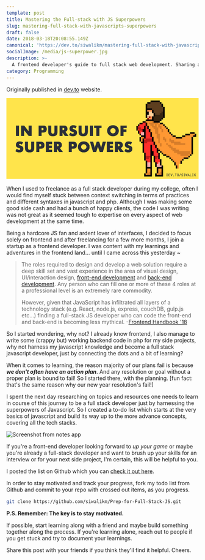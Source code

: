 ```yaml
---
template: post
title: Mastering the Full-stack with JS Superpowers
slug: mastering-full-stack-with-javascripts-superpowers
draft: false
date: 2018-03-18T20:08:55.149Z
canonical: 'https://dev.to/siwalikm/mastering-full-stack-with-javascripts-superpowers-oin'
socialImage: /media/js-superpower.jpg
description: >-
  A frontend developer's guide to full stack web development. Sharing a learning checklist I came up with and plan to follow over the next couple months.
category: Programming
---
```


Originally published in [dev.to](https://dev.to/siwalikm/mastering-full-stack-with-javascripts-superpowers-oin/) website.

![pixel art superhero](/media/js-superpower.jpg 'pixel art superhero hero image')

When I used to freelance as a full stack developer during my college, often I would find myself stuck between context switching in terms of practices and different syntaxes in javascript and php. Although I was making some good side cash and had a bunch of happy clients, the code I was writing was not great as it seemed tough to expertise on every aspect of web development at the same time.

Being a hardcore JS fan and ardent lover of interfaces, I decided to focus solely on frontend and after freelancing for a few more months, I join a startup as a frontend developer. I was content with my learnings and adventures in the frontend land... until I came across this yesterday ~

> The roles required to design and develop a web solution require a deep
> skill set and vast experience in the area of visual design, UI/interaction design, [front-end development](https://github.com/kamranahmedse/developer-roadmap#-front-end-roadmap) and [back-end development](https://github.com/kamranahmedse/developer-roadmap#-back-end-roadmap).
> Any person who can fill one or more of these 4 roles at a professional
> level is an extremely rare commodity.
>
> However, given that JavaScript has infiltrated all layers of a
> technology stack (e.g. React, node.js, express, couchDB, gulp.js
> etc...) finding a full-stack JS developer who can code the front-end
> and back-end is becoming less mythical. -[Frontend Handbook
> '18](https://frontendmasters.com/books/front-end-handbook/2018/practice/myth.html)

So I started wondering, why not? I already know frontend, I also manage to write some (crappy but) working backend code in php for my side projects, why not harness my javascript knowledge and become a full stack javascript developer, just by connecting the dots and a bit of learning?

When it comes to learning, the reason majority of our plans fail is because **_we don't often have an action plan_**. And any resolution or goal without a proper plan is bound to fail! So I started there, with the planning.
[fun fact: that's the same reason why our new year resolution's fail!]

I spent the next day researching on topics and resources one needs to learn in course of this journey to be a full stack developer just by harnessing the superpowers of Javascript. So I created a to-do list which starts at the very basics of javascript and build its way up to the more advance concepts, covering all the tech stacks.

![Screenshot from notes app](https://i.imgur.com/YgBfkWW.png)

If you're a front-end developer looking forward to _up your game_ or maybe you're already a full-stack developer and want to brush up your skills for an interview or for your next side project, I'm certain, this will be helpful to you.

I posted the list on Github which you can [check it out here](https://github.com/siwalikm/Prep-for-Full-Stack-JS).

In order to stay motivated and track your progress, fork my todo list from Github and commit to your repo with crossed out items, as you progress.

```bash
git clone https://github.com/siwalikm/Prep-for-Full-Stack-JS.git
```

**P.S. Remember: The key is to stay motivated.**

If possible, start learning along with a friend and maybe build something together along the process. If you're learning alone, reach out to people if you get stuck and try to document your learnings.

Share this post with your friends if you think they'll find it helpful. Cheers.
